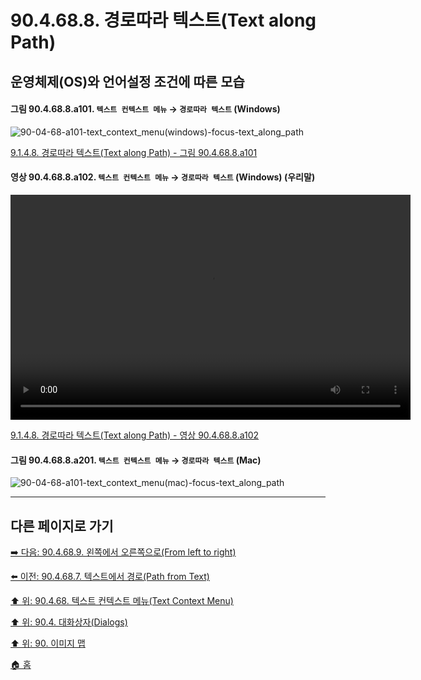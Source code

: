 # 90.4.68.8. 경로따라 텍스트(Text along Path)
## 운영체제(OS)와 언어설정 조건에 따른 모습

<a id="90-04-68-08-a101"></a>

#### 그림 90.4.68.8.a101. `텍스트 컨텍스트 메뉴` → `경로따라 텍스트` (Windows)
![90-04-68-a101-text_context_menu(windows)-focus-text_along_path](https://github.com/wonder13662/gimp/assets/15767104/d8bb9318-b804-4fc7-87aa-75dd425d0068)

[9.1.4.8. 경로따라 텍스트(Text along Path) - 그림 90.4.68.8.a101](./09-01-04-08-text_along_path.md#90-04-68-08-a101)

<a id="90-04-68-08-a102"></a>

#### 영상 90.4.68.8.a102. `텍스트 컨텍스트 메뉴` → `경로따라 텍스트` (Windows) (우리말)
<video controls="controls" width="640" height="360" src="https://github.com/wonder13662/gimp/assets/15767104/a9461d21-1561-4a01-b23d-78813edab053"></video>

[9.1.4.8. 경로따라 텍스트(Text along Path) - 영상 90.4.68.8.a102](./09-01-04-08-text_along_path.md#90-04-68-08-a102)

<a id="90-04-68-08-a201"></a>

#### 그림 90.4.68.8.a201. `텍스트 컨텍스트 메뉴` → `경로따라 텍스트` (Mac)
![90-04-68-a101-text_context_menu(mac)-focus-text_along_path](https://github.com/wonder13662/gimp/assets/15767104/7bb9fe3e-ca97-46f5-974c-40881a137216)

***

## 다른 페이지로 가기

[➡️ 다음: 90.4.68.9. 왼쪽에서 오른쪽으로(From left to right)](./90-04-68-09-from_left_to_right.md)

[⬅️ 이전: 90.4.68.7. 텍스트에서 경로(Path from Text)](./90-04-68-07-path_from_text.md)

[⬆️ 위: 90.4.68. 텍스트 컨텍스트 메뉴(Text Context Menu)](./90-04-68-00-text_context_menu.md)

[⬆️ 위: 90.4. 대화상자(Dialogs)](./90-04-00-dialogs.md)

[⬆️ 위: 90. 이미지 맵](./90-00-image-map.md)

[🏠 홈](./00-home.md)
